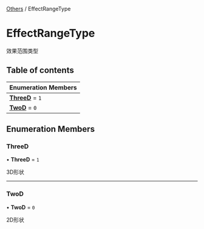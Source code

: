 [Others](../groups/Others.Others.md) / EffectRangeType

# EffectRangeType <Badge type="tip" text="Enumeration" /> <Score text="EffectRangeType" />

效果范围类型

## Table of contents

| Enumeration Members |
| :-----|
| **[ThreeD](Gameplay.EffectRangeType.md#threed)** = ``1`` <br> |
| **[TwoD](Gameplay.EffectRangeType.md#twod)** = ``0`` <br> |

## Enumeration Members

### ThreeD <Score text="ThreeD" /> 

• **ThreeD** = ``1``

3D形状

___

### TwoD <Score text="TwoD" /> 

• **TwoD** = ``0``

2D形状
